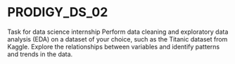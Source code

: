 # PRODIGY_DS_02
Task for data science internship
Perform data cleaning and exploratory data analysis (EDA) on a dataset of your choice, such as the Titanic dataset from Kaggle. Explore the relationships between variables and identify patterns and trends in the data.
